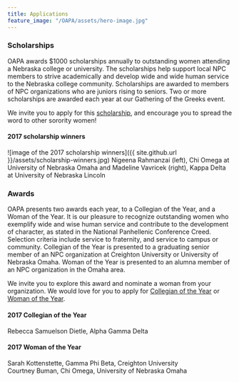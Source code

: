 ```yaml
---
title: Applications
feature_image: "/OAPA/assets/hero-image.jpg"
---
```


### Scholarships

OAPA awards $1000 scholarships annually to outstanding women attending a Nebraska college or university. The scholarships help support local NPC members to strive academically and develop wide and wide human service to the Nebraska college community. Scholarships are awarded to members of NPC organizations who are juniors rising to seniors. Two or more scholarships are awarded each year at our Gathering of the Greeks event.

We invite you to apply for this [scholarship](https://docs.google.com/document/d/1RMkFdp1iuioF65wEmGc1DMHGds8wnQsksiEwVZBSNl8/edit?usp=sharing), and encourage you to spread the word to other sorority women!

#### 2017 scholarship winners


![image of the 2017 scholarship winners]({{ site.github.url }}/assets/scholarship-winners.jpg)
Nigeena Rahmanzai (left), Chi Omega at University of Nebraska Omaha and Madeline Vavricek (right), Kappa Delta at University of Nebraska Lincoln

### Awards

OAPA presents two awards each year, to a Collegian of the Year, and a Woman of the Year. It is our pleasure to recognize outstanding women who exemplify wide and wise human service and contribute to the development of character, as stated in the National Panhellenic Conference Creed. Selection criteria include service to fraternity, and service to campus or community. Collegian of the Year is presented to a graduating senior member of an NPC organization at Creighton University or University of Nebraska Omaha. Woman of the Year is presented to an alumna member of an NPC organization in the Omaha area.

We invite you to explore this award and nominate a woman from your organization. We would love for you to apply for [Collegian of the Year](https://docs.google.com/document/d/1fL1nm-UqfqRukw_V1L6ZcIeHoOjTDYHxXZoLO_JLvS0/edit?usp=sharing) or [Woman of the Year](https://docs.google.com/document/d/19TyVKB_DQLnpUTzrUdlrnGxLPjNH9ET6BqU9CoGeg0A/edit?usp=sharing).

#### 2017 Collegian of the Year

Rebecca Samuelson Dietle, Alpha Gamma Delta 

#### 2017 Woman of the Year

Sarah Kottenstette, Gamma Phi Beta, Creighton University  
Courtney Buman, Chi Omega, University of Nebraska Omaha


